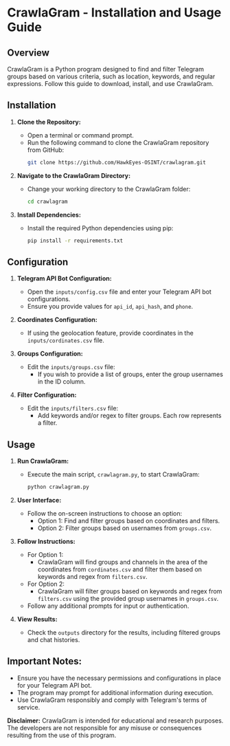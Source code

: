 # CrawlaGram - Installation and Usage Guide

## Overview

CrawlaGram is a Python program designed to find and filter Telegram groups based on various criteria, such as location, keywords, and regular expressions. Follow this guide to download, install, and use CrawlaGram.

## Installation

1. **Clone the Repository:**
   - Open a terminal or command prompt.
   - Run the following command to clone the CrawlaGram repository from GitHub:
     ```bash
     git clone https://github.com/HawkEyes-OSINT/crawlagram.git
     ```

2. **Navigate to the CrawlaGram Directory:**
   - Change your working directory to the CrawlaGram folder:
     ```bash
     cd crawlagram
     ```

3. **Install Dependencies:**
   - Install the required Python dependencies using pip:
     ```bash
     pip install -r requirements.txt
     ```

## Configuration

1. **Telegram API Bot Configuration:**
   - Open the `inputs/config.csv` file and enter your Telegram API bot configurations.
   - Ensure you provide values for `api_id`, `api_hash`, and `phone`.

2. **Coordinates Configuration:**
   - If using the geolocation feature, provide coordinates in the `inputs/cordinates.csv` file.

3. **Groups Configuration:**
   - Edit the `inputs/groups.csv` file:
     - If you wish to provide a list of groups, enter the group usernames in the ID column.

4. **Filter Configuration:**
   - Edit the `inputs/filters.csv` file:
     - Add keywords and/or regex to filter groups. Each row represents a filter.

## Usage

1. **Run CrawlaGram:**
   - Execute the main script, `crawlagram.py`, to start CrawlaGram:
     ```bash
     python crawlagram.py
     ```

2. **User Interface:**
   - Follow the on-screen instructions to choose an option:
     - Option 1: Find and filter groups based on coordinates and filters.
     - Option 2: Filter groups based on usernames from `groups.csv`.

3. **Follow Instructions:**
   - For Option 1:
     - CrawlaGram will find groups and channels in the area of the coordinates from `cordinates.csv` and filter them based on keywords and regex from `filters.csv`.
   - For Option 2:
     - CrawlaGram will filter groups based on keywords and regex from `filters.csv` using the provided group usernames in `groups.csv`.
   - Follow any additional prompts for input or authentication.

4. **View Results:**
   - Check the `outputs` directory for the results, including filtered groups and chat histories.

## Important Notes:

- Ensure you have the necessary permissions and configurations in place for your Telegram API bot.
- The program may prompt for additional information during execution.
- Use CrawlaGram responsibly and comply with Telegram's terms of service.

**Disclaimer:** CrawlaGram is intended for educational and research purposes. The developers are not responsible for any misuse or consequences resulting from the use of this program.
